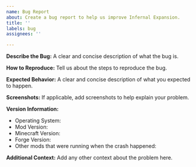 ```yaml
---
name: Bug Report
about: Create a bug report to help us improve Infernal Expansion.
title: ''
labels: bug
assignees: ''

---
```


**Describe the Bug:**
A clear and concise description of what the bug is.

**How to Reproduce:**
Tell us about the steps to reproduce the bug.

**Expected Behavior:**
A clear and concise description of what you expected to happen.

**Screenshots:**
If applicable, add screenshots to help explain your problem.

**Version Information:**
 - Operating System:
 - Mod Version:
 - Minecraft Version:
 - Forge Version:
 - Other mods that were running when the crash happened:

**Additional Context:**
Add any other context about the problem here.
